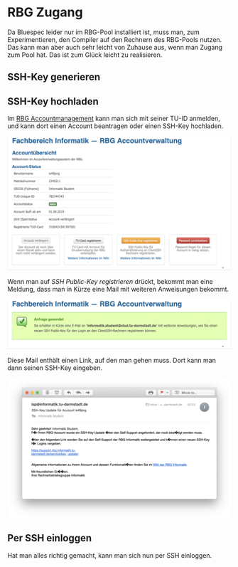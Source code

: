 # RBG Zugang

Da Bluespec leider nur im RBG-Pool installiert ist, muss man, zum Experimentieren, den Compiler auf den Rechnern des RBG-Pools nutzen. Das kann man aber auch sehr leicht von Zuhause aus, wenn man Zugang zum Pool hat. Das ist zum Glück leicht zu realisieren.

## SSH-Key generieren



## SSH-Key hochladen

Im [RBG Accountmanagement](https://support.rbg.informatik.tu-darmstadt.de) kann man sich mit seiner TU-ID anmelden, und kann dort einen Account beantragen oder einen SSH-Key hochladen.

![RBG Account](rbgaccount.png)

Wenn man auf *SSH Public-Key registrieren* drückt, bekommt man eine Meldung, dass man in Kürze eine Mail mit weiteren Anweisungen bekommt.

![RBG Email Nachricht](rbgsuccess.png)

Diese Mail enthält einen Link, auf den man gehen muss. Dort kann man dann seinen SSH-Key eingeben.

![RBG Email](rbgmail.png)

## Per SSH einloggen

Hat man alles richtig gemacht, kann man sich nun per SSH einloggen.
